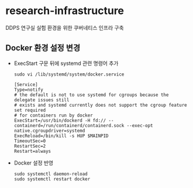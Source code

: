 # research-infrastructure
DDPS 연구실 실험 환경을 위한 쿠버네티스 인프라 구축

## Docker 환경 설정 변경
- ExecStart 구문 뒤에 systemd 관련 명령어 추가
  ```
  sudo vi /lib/systemd/system/docker.service
  ```
  ```
  [Service]
  Type=notify                                                                    
  # the default is not to use systemd for cgroups because the delegate issues still
  # exists and systemd currently does not support the cgroup feature set required
  # for containers run by docker                                                
  ExecStart=/usr/bin/dockerd -H fd:// --containerd=/run/containerd/containerd.sock --exec-opt native.cgroupdriver=systemd
  ExecReload=/bin/kill -s HUP $MAINPID
  TimeoutSec=0
  RestartSec=2
  Restart=always
  ```
- Docker 설정 반영
  ```
  sudo systemctl daemon-reload
  sudo systemctl restart docker
  ```
